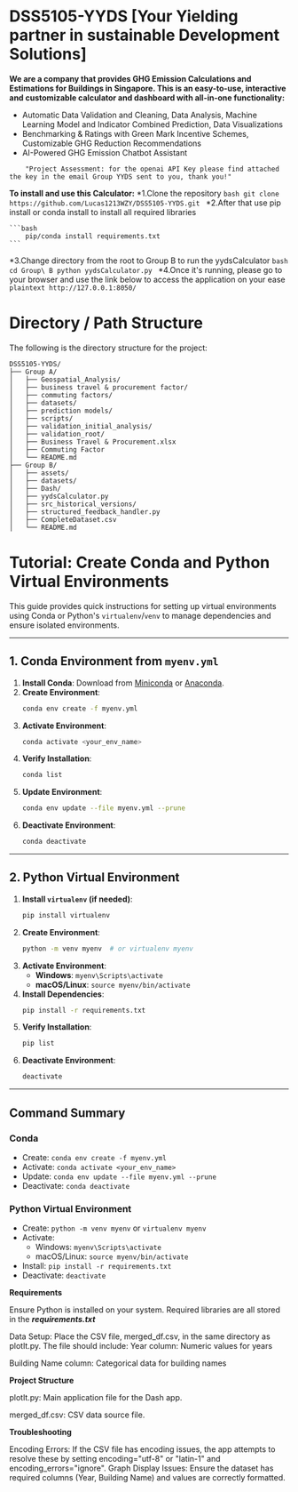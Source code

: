 # DSS5105-YYDS [Your Yielding partner in sustainable Development Solutions]

**We are a company that provides GHG Emission Calculations and Estimations for Buildings in Singapore. This is an easy-to-use, interactive and customizable calculator and dashboard with all-in-one functionality:**
* Automatic Data Validation and Cleaning, Data Analysis, Machine Learning Model and Indicator Combined Prediction, Data Visualizations
* Benchmarking & Ratings with Green Mark Incentive Schemes, Customizable GHG Reduction Recommendations
* AI-Powered GHG Emission Chatbot Assistant

```plaintext
    "Project Assessment: for the openai API Key please find attached the key in the email Group YYDS sent to you, thank you!"
```

**To install and use this Calculator:**
*1.Clone the repository
    ```bash
        git clone https://github.com/Lucas1213WZY/DSS5105-YYDS.git
    ```
*2.After that use pip install or conda install to install all required libraries

    ```bash
        pip/conda install requirements.txt
    ```
*3.Change directory from the root to Group B to run the yydsCalculator
    ```bash
        cd Group\ B
        python yydsCalculator.py
    ```
*4.Once it's running, please go to your browser and use the link below to access the application on your ease
    ```plaintext
        http://127.0.0.1:8050/
    ```
    


# Directory / Path Structure

The following is the directory structure for the project:

```plaintext
DSS5105-YYDS/
├── Group A/
│   ├── Geospatial_Analysis/
│   ├── business travel & procurement factor/
│   ├── commuting factors/
│   ├── datasets/
│   ├── prediction models/
│   ├── scripts/
│   ├── validation_initial_analysis/
│   ├── validation_root/
│   ├── Business Travel & Procurement.xlsx
│   ├── Commuting Factor
│   └── README.md
├── Group B/
│   ├── assets/
│   ├── datasets/
│   ├── Dash/
│   ├── yydsCalculator.py
│   ├── src_historical_versions/
│   ├── structured_feedback_handler.py
│   ├── CompleteDataset.csv
│   └── README.md
```


# Tutorial: Create Conda and Python Virtual Environments

This guide provides quick instructions for setting up virtual environments using Conda or Python's `virtualenv`/`venv` to manage dependencies and ensure isolated environments.

---

## 1. Conda Environment from `myenv.yml`

1. **Install Conda**: Download from [Miniconda](https://docs.conda.io/en/latest/miniconda.html) or [Anaconda](https://www.anaconda.com/).
2. **Create Environment**: 
    ```bash
    conda env create -f myenv.yml
    ```
3. **Activate Environment**: 
    ```bash
    conda activate <your_env_name>
    ```
4. **Verify Installation**: 
    ```bash
    conda list
    ```
5. **Update Environment**:
    ```bash
    conda env update --file myenv.yml --prune
    ```
6. **Deactivate Environment**: 
    ```bash
    conda deactivate
    ```

---

## 2. Python Virtual Environment

1. **Install `virtualenv` (if needed)**: 
    ```bash
    pip install virtualenv
    ```
2. **Create Environment**:
    ```bash
    python -m venv myenv  # or virtualenv myenv
    ```
3. **Activate Environment**:
    - **Windows**: `myenv\Scripts\activate`
    - **macOS/Linux**: `source myenv/bin/activate`
4. **Install Dependencies**: 
    ```bash
    pip install -r requirements.txt
    ```
5. **Verify Installation**: 
    ```bash
    pip list
    ```
6. **Deactivate Environment**: 
    ```bash
    deactivate
    ```

---

## Command Summary

### Conda
- Create: `conda env create -f myenv.yml`
- Activate: `conda activate <your_env_name>`
- Update: `conda env update --file myenv.yml --prune`
- Deactivate: `conda deactivate`

### Python Virtual Environment
- Create: `python -m venv myenv` or `virtualenv myenv`
- Activate:
  - Windows: `myenv\Scripts\activate`
  - macOS/Linux: `source myenv/bin/activate`
- Install: `pip install -r requirements.txt`
- Deactivate: `deactivate`


**Requirements**

Ensure Python is installed on your system. Required libraries are all stored in the ***requirements.txt***

Data Setup:
Place the CSV file, merged_df.csv, in the same directory as plotlt.py. The file should include:
Year column: Numeric values for years

Building Name column: Categorical data for building names


**Project Structure**

plotlt.py: Main application file for the Dash app.

merged_df.csv: CSV data source file.

**Troubleshooting**

Encoding Errors: If the CSV file has encoding issues, the app attempts to resolve these by setting encoding="utf-8" or "latin-1" and encoding_errors="ignore".
Graph Display Issues: Ensure the dataset has required columns (Year, Building Name) and values are correctly formatted.

